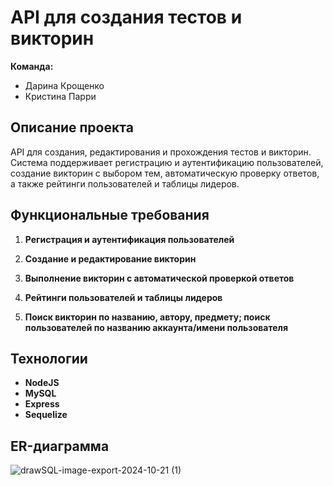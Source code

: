 # API для создания тестов и викторин

**Команда:**  
- Дарина Крощенко  
- Кристина Парри  

## Описание проекта
API для создания, редактирования и прохождения тестов и викторин. Система поддерживает регистрацию и аутентификацию пользователей, создание викторин с выбором тем, автоматическую проверку ответов, а также рейтинги пользователей и таблицы лидеров.

## Функциональные требования
1. **Регистрация и аутентификация пользователей**  
   
2. **Создание и редактирование викторин**  

3. **Выполнение викторин с автоматической проверкой ответов**  

4. **Рейтинги пользователей и таблицы лидеров**

5. **Поиск викторин по названию, автору, предмету; поиск пользователей по названию аккаунта/имени пользователя**  

## Технологии
- **NodeJS** 
- **MySQL** 
- **Express** 
- **Sequelize**

## ER-диаграмма

![drawSQL-image-export-2024-10-21 (1)](https://github.com/user-attachments/assets/4a3f508c-896b-4df7-9f65-6d0291636a3a)

